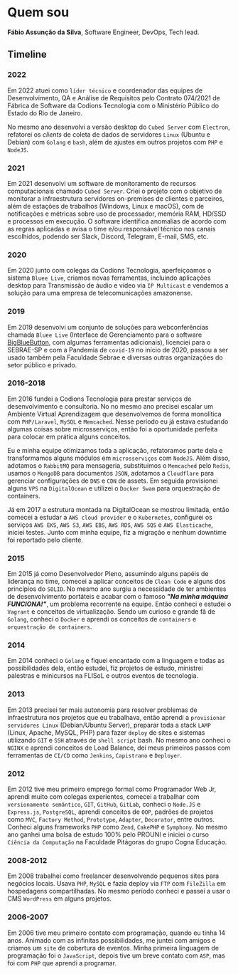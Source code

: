 # Quem sou
**Fábio Assunção da Silva**, Software Engineer, DevOps, Tech lead.

## Timeline

### 2022
Em 2022 atuei como `líder técnico` e coordenador das equipes de Desenvolvimento, QA e Análise de Requisitos pelo Contrato 074/2021 de Fábrica de Software da Codions Tecnologia com o Ministério Público do Estado do Rio de Janeiro.

No mesmo ano desenvolvi a versão desktop do `Cubed Server` com `Electron`, refatorei os _clients_ de coleta de dados de servidores `Linux` (Ubuntu e Debian) com `Golang` e `bash`, além de ajustes em outros projetos com `PHP` e `NodeJS`.

### 2021
Em 2021 desenvolvi um software de monitoramento de recursos computacionais chamado `Cubed Server`. Criei o projeto com o objetivo de monitorar a infraestrutura servidores on-premises de clientes e parceiros, além de estações de trabalhos (Windows, Linux e macOS), com de notificações e métricas sobre uso de processador, memória RAM, HD/SSD e processos em execução. O software identifica anomalias de acordo com as regras aplicadas e avisa o time e/ou responsável técnico nos canais escolhidos, podendo ser Slack, Discord, Telegram, E-mail, SMS, etc.

### 2020
Em 2020 junto com colegas da Codions Tecnologia, aperfeiçoamos o sistema `Bluee Live`, criamos novas ferramentas, incluindo aplicações desktop para Transmissão de áudio e vídeo via `IP Multicast` e vendemos a solução para uma empresa de telecomunicações amazonense.

### 2019
Em 2019 desenvolvi um conjunto de soluções para webconferências chamada `Bluee Live` (Interface de Gerenciamento para o software [BigBlueButton](https://github.com/bigbluebutton/bigbluebutton), com algumas ferramentas adicionais), licenciei para o SEBRAE-SP e com a Pandemia de `covid-19` no início de 2020, passou a ser usado também pela Faculdade Sebrae e diversas outras organizações do setor público e privado.

### 2016-2018
Em 2016 fundei a Codions Tecnologia para prestar serviços de desenvolvimento e consultoria. No no mesmo ano precisei escalar um Ambiente Virtual Aprendizagem que desenvolvemos de forma monolítica com `PHP/Laravel`, `MySQL` e `Memcached`. Nesse período eu já estava estudando algumas coisas sobre microsserviços, então foi a oportunidade perfeita para colocar em prática alguns conceitos.

Eu e minha equipe otimizamos toda a aplicação, refatoramos parte dela e transformamos alguns módulos em `microsserviços` com `NodeJS`. Além disso, adotamos o `RabbitMQ` para mensageria, substituímos o `Memcached` pelo `Redis`, usamos o `MongoDB` para documentos `JSON`, adotamos a `Cloudflare` para gerenciar configurações de `DNS` e `CDN` de assets. Em seguida provisionei alguns `VPS` na `DigitalOcean` e utilizei o `Docker Swam` para orquestração de containers.

Já em 2017 a estrutura montada na DigitalOcean se mostrou limitada, então comecei a estudar a `AWS cloud provider` e o `Kubernetes`, configurei os serviços `AWS EKS`, `AWS S3`, `AWS EBS`, `AWS RDS`, `AWS SQS` e `AWS Elasticache`, iniciei testes. Junto com minha equipe, fiz a migração e nenhum downtime foi reportado pelo cliente.

### 2015
Em 2015 já como Desenvolvedor Pleno, assumindo alguns papéis de liderança no time, comecei a aplicar conceitos de `Clean Code` e alguns dos princípios do `SOLID`. No mesmo ano surgiu a necessidade de ter ambientes de desenvolvimento portáteis e acabar com o famoso _**"Na minha máquina FUNCIONA!"**_, um problema recorrente na equipe. Então conheci e estudei o `Vagrant` e conceitos de virtualização. Sendo um curioso e grande fã de `Golang`, conheci o `Docker` e aprendi os conceitos de `containers` e `orquestração de containers`.

### 2014
Em 2014 conheci o `Golang` e fiquei encantado com a linguagem e todas as possibilidades dela, então estudei, fiz projetos de estudo, ministrei palestras e minicursos na FLISoL e outros eventos de tecnologia.

### 2013
Em 2013 precisei ter mais autonomia para resolver problemas de infraestrutura nos projetos que eu trabalhava, então aprendi a `provisionar servidores Linux` (Debian/Ubuntu Server), preparar toda a stack `LAMP` (Linux, Apache, MySQL, PHP) para fazer `deploy` de sites e sistemas utilizando `GIT` e `SSH` através de `shell script` bash. No mesmo ano conheci o `NGINX` e aprendi conceitos de Load Balance, dei meus primeiros passos com ferramentas de `CI/CD` como `Jenkins`, `Capistrano` e `Deployer`.

### 2012
Em 2012 tive meu primeiro emprego formal como Programador Web Jr, aprendi muito com colegas experientes, comecei a trabalhar com `versionamento semântico`, `GIT`, `GitHub`, `GitLab`, conheci o `Node.JS` e `Express.js`, `PostgreSQL`, aprendi conceitos de `OOP`, padrões de projetos como `MVC`, `Factory Method`, `Prototype`, `Adapter`, `Decorator`, entre outros. Conheci alguns frameworks `PHP` como `Zend`, `CakePHP` e `Symphony`. No mesmo ano ganhei uma bolsa de estudo 100% pelo PROUNI e iniciei o curso `Ciência da Computação` na Faculdade Pitágoras do grupo Cogna Educação.

### 2008-2012
Em 2008 trabalhei como freelancer desenvolvendo pequenos sites para negócios locais. Usava `PHP`, `MySQL` e fazia deploy via `FTP` com `FileZilla` em hospedagens compartilhadas. No mesmo período conheci e passei a usar o CMS `WordPress` em alguns projetos.

### 2006-2007
Em 2006 tive meu primeiro contato com programação, quando eu tinha 14 anos. Animado com as infinitas possibilidades, me juntei com amigos e criamos um `site` de cobertura de eventos. Minha primeira linguagem de programação foi o `JavaScript`, depois tive um breve contato com `ASP`, mas foi com `PHP` que aprendi a programar.
